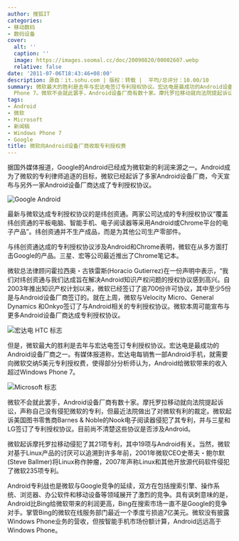 ```yaml
---
author: 搜狐IT
categories:
- 移动数码
- 数码设备
cover:
  alt: ''
  caption: ''
  image: https://images.soomal.cc/doc/20090820/00002607.webp
  relative: false
date: '2011-07-06T18:43:46+08:00'
description: 源自：it.sohu.com | 版权：转载 |  平均/总评分：10.00/10
summary: 微软最大的胜利是去年与宏达电签订专利授权协议。宏达电是最成功的Android设备厂商之一。有媒体报道称，宏达电每销售一部Android手机，就需要向微软交纳5美元专利授权费，使得部分分析师认为，Android给微软带来的收入超过Windows
  Phone 7。微软不会就此罢手，Android设备厂商有数十家。摩托罗拉移动就向法院提起诉讼……
tags:
- Android
- 微软
- Microsoft
- 新闻稿
- Windows Phone 7
- Google
title: 微软向Android设备厂商收取专利授权费
---
```


据国外媒体报道，Google的Android已经成为微软新的利润来源之一。Android成为了微软的专利律师追逐的目标，微软已经起诉了多家Android设备厂商，今天宣布与另外一家Android设备厂商达成了专利授权协议。



![Google Android](https://images.soomal.cc/doc/20100813/00006716.webp)



最新与微软达成专利授权协议的是纬创资通。两家公司达成的专利授权协议“覆盖纬创资通的平板电脑、智能手机、电子阅读器等采用Android或Chrome平台的电子产品”。纬创资通并不生产成品，而是为其他公司生产零部件。



与纬创资通达成的专利授权协议涉及Android和Chrome表明，微软在从多方面打击Google的产品。三星、宏等公司最近推出了Chrome笔记本。



微软总法律顾问霍拉西奥・古铁雷斯(Horacio Gutierrez)在一份声明中表示，“我们对纬创资通与我们达成旨在解决Android知识产权问题的授权协议感到高兴。自2003年推出知识产权计划以来，微软已经签订了逾700份许可协议，其中至少5份是与Android设备厂商签订的。就在上周，微软与Velocity Micro、General Dynamics 和Onkyo签订了与Android相关的专利授权协议。微软本周可能宣布与更多Android设备厂商达成专利授权协议。



![宏达电 HTC 标志](https://images.soomal.cc/doc/20100906/00007076.webp)



但是，微软最大的胜利是去年与宏达电签订专利授权协议。宏达电是最成功的Android设备厂商之一。有媒体报道称，宏达电每销售一部Android手机，就需要向微软交纳5美元专利授权费，使得部分分析师认为，Android给微软带来的收入超过Windows Phone 7。



![Microsoft 标志](https://images.soomal.cc/doc/20090820/00002607.webp)



微软不会就此罢手，Android设备厂商有数十家。摩托罗拉移动就向法院提起诉讼，声称自己没有侵犯微软的专利，但最近法院做出了对微软有利的裁定。微软起诉美国图书零售商Barnes & Noble的Nook电子阅读器侵犯了其专利，并与三星和LG签订了专利授权协议。目前尚不清楚这些协议是否涉及Android。



微软起诉摩托罗拉移动侵犯了其21项专利，其中19项与Android有关。当然，微软对基于Linux产品的讨厌可以追溯到许多年前，2001年微软CEO史蒂夫・鲍尔默(Steve Ballmer)将Linux称作肿瘤，2007年声称Linux和其他开放源代码软件侵犯了微软235项专利。



Android专利战也是微软与Google竞争的延续，双方在包括搜索引擎、操作系统、浏览器、办公软件和移动设备等领域展开了激烈的竞争。具有讽刺意味的是，Android比Bing给微软带来的利润更高，Bing在搜索市场一直不是Google的竞争对手。掌管Bing的微软在线服务部门最近一个季度亏损逾7亿美元。微软没有披露Windows Phone业务的营收，但按智能手机市场份额计算，Android远远高于Windows Phone。